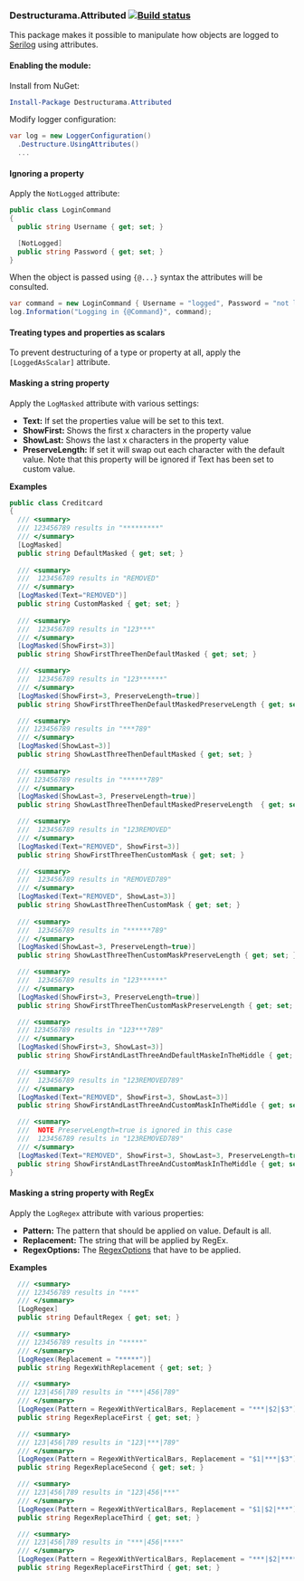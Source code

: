 ### Destructurama.Attributed [![Build status](https://ci.appveyor.com/api/projects/status/1tutmofqjb9wq627?svg=true)](https://ci.appveyor.com/project/Destructurama/attributed)

This package makes it possible to manipulate how objects are logged to [Serilog](http://serilog.net) using attributes.

#### Enabling the module:

Install from NuGet:

```powershell
Install-Package Destructurama.Attributed
```

Modify logger configuration:

```csharp
var log = new LoggerConfiguration()
  .Destructure.UsingAttributes()
  ...
```

#### Ignoring a property

Apply the `NotLogged` attribute:

```csharp
public class LoginCommand
{
  public string Username { get; set; }

  [NotLogged]
  public string Password { get; set; }
}
```

When the object is passed using `{@...}` syntax the attributes will be consulted.

```csharp
var command = new LoginCommand { Username = "logged", Password = "not logged" };
log.Information("Logging in {@Command}", command);
```

#### Treating types and properties as scalars

To prevent destructuring of a type or property at all, apply the `[LoggedAsScalar]` attribute.

#### Masking a string property

Apply the `LogMasked` attribute with various settings:

 - **Text:** If set the properties value will be set to this text.
 - **ShowFirst:** Shows the first x characters in the property value 
 - **ShowLast:** Shows the last x characters in the property value 
 - **PreserveLength:** If set it will swap out each character with the default value. Note that this property will be ignored if Text has been set to custom value.

 **Examples**

```csharp
public class Creditcard
{
  /// <summary>
  /// 123456789 results in "*********"
  /// </summary>
  [LogMasked]
  public string DefaultMasked { get; set; }
  
  /// <summary>
  ///  123456789 results in "REMOVED"
  /// </summary>
  [LogMasked(Text="REMOVED")]
  public string CustomMasked { get; set; }
  
  /// <summary>
  ///  123456789 results in "123***"
  /// </summary>
  [LogMasked(ShowFirst=3)]
  public string ShowFirstThreeThenDefaultMasked { get; set; }

  /// <summary>
  ///  123456789 results in "123******"
  /// </summary>
  [LogMasked(ShowFirst=3, PreserveLength=true)]
  public string ShowFirstThreeThenDefaultMaskedPreserveLength { get; set; }

  /// <summary>
  /// 123456789 results in "***789"
  /// </summary>
  [LogMasked(ShowLast=3)]
  public string ShowLastThreeThenDefaultMasked { get; set; }
  
  /// <summary>
  /// 123456789 results in "******789"
  /// </summary>
  [LogMasked(ShowLast=3, PreserveLength=true)]
  public string ShowLastThreeThenDefaultMaskedPreserveLength  { get; set; }

  /// <summary>
  ///  123456789 results in "123REMOVED"
  /// </summary>
  [LogMasked(Text="REMOVED", ShowFirst=3)]
  public string ShowFirstThreeThenCustomMask { get; set; }

  /// <summary>
  ///  123456789 results in "REMOVED789"
  /// </summary>
  [LogMasked(Text="REMOVED", ShowLast=3)]
  public string ShowLastThreeThenCustomMask { get; set; }
  
  /// <summary>
  ///  123456789 results in "******789"
  /// </summary>
  [LogMasked(ShowLast=3, PreserveLength=true)]
  public string ShowLastThreeThenCustomMaskPreserveLength { get; set; }

  /// <summary>
  ///  123456789 results in "123******"
  /// </summary>
  [LogMasked(ShowFirst=3, PreserveLength=true)]
  public string ShowFirstThreeThenCustomMaskPreserveLength { get; set; }

  /// <summary>
  /// 123456789 results in "123***789"
  /// </summary>
  [LogMasked(ShowFirst=3, ShowLast=3)]
  public string ShowFirstAndLastThreeAndDefaultMaskeInTheMiddle { get; set; }

  /// <summary>
  ///  123456789 results in "123REMOVED789"
  /// </summary>
  [LogMasked(Text="REMOVED", ShowFirst=3, ShowLast=3)]
  public string ShowFirstAndLastThreeAndCustomMaskInTheMiddle { get; set; }

  /// <summary>
  ///  NOTE PreserveLength=true is ignored in this case
  ///  123456789 results in "123REMOVED789"
  /// </summary>
  [LogMasked(Text="REMOVED", ShowFirst=3, ShowLast=3, PreserveLength=true)]
  public string ShowFirstAndLastThreeAndCustomMaskInTheMiddle { get; set; }
}
```

#### Masking a string property with RegEx

Apply the `LogRegex` attribute with various properties:

 - **Pattern:** The pattern that should be applied on value. Default is all.
 - **Replacement:** The string that will be applied by RegEx. 
 - **RegexOptions:** The [RegexOptions](https://docs.microsoft.com/en-us/dotnet/api/system.text.regularexpressions.regexoptions?view=netcore-3.1) that have to be applied. 

 **Examples**

```csharp
  /// <summary>
  /// 123456789 results in "***"
  /// </summary>
  [LogRegex]
  public string DefaultRegex { get; set; }

  /// <summary>
  /// 123456789 results in "*****"
  /// </summary>
  [LogRegex(Replacement = "*****")]
  public string RegexWithReplacement { get; set; }

  /// <summary>
  /// 123|456|789 results in "***|456|789"
  /// </summary>
  [LogRegex(Pattern = RegexWithVerticalBars, Replacement = "***|$2|$3")]
  public string RegexReplaceFirst { get; set; }

  /// <summary>
  /// 123|456|789 results in "123|***|789"
  /// </summary>
  [LogRegex(Pattern = RegexWithVerticalBars, Replacement = "$1|***|$3")]
  public string RegexReplaceSecond { get; set; }

  /// <summary>
  /// 123|456|789 results in "123|456|***"
  /// </summary>
  [LogRegex(Pattern = RegexWithVerticalBars, Replacement = "$1|$2|***")]
  public string RegexReplaceThird { get; set; }

  /// <summary>
  /// 123|456|789 results in "***|456|****"
  /// </summary>
  [LogRegex(Pattern = RegexWithVerticalBars, Replacement = "***|$2|****")]
  public string RegexReplaceFirstThird { get; set; }
```

